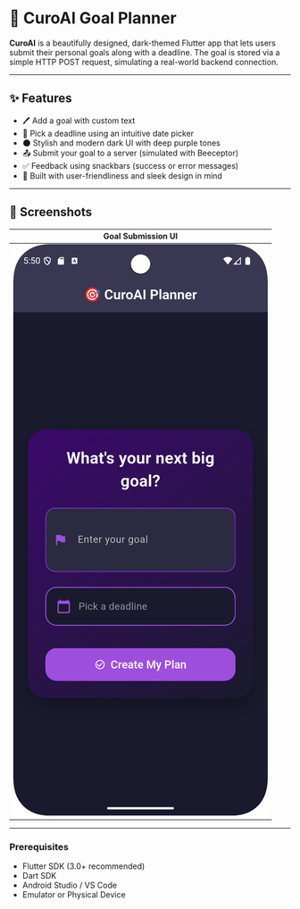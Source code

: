 # 🎯 CuroAI Goal Planner

**CuroAI** is a beautifully designed, dark-themed Flutter app that lets users submit their personal goals along with a deadline. The goal is stored via a simple HTTP POST request, simulating a real-world backend connection.

---

## ✨ Features

- 🖊️ Add a goal with custom text
- 📅 Pick a deadline using an intuitive date picker
- 🌑 Stylish and modern dark UI with deep purple tones
- 📤 Submit your goal to a server (simulated with Beeceptor)
- ✅ Feedback using snackbars (success or error messages)
- 🧠 Built with user-friendliness and sleek design in mind

---

## 🧪 Screenshots

| Goal Submission UI | 
|--------------------|
| ![screenshot1](assets/screens/goal_ui.png) | 

---


### Prerequisites

- Flutter SDK (3.0+ recommended)
- Dart SDK
- Android Studio / VS Code
- Emulator or Physical Device


